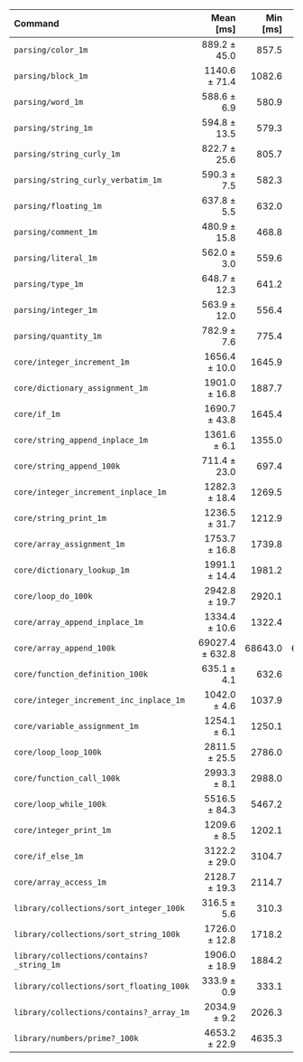 | Command | Mean [ms] | Min [ms] | Max [ms] |
|:---|---:|---:|---:|
| `parsing/color_1m` | 889.2 ± 45.0 | 857.5 | 940.7 | 2.81 ± 0.15 |
| `parsing/block_1m` | 1140.6 ± 71.4 | 1082.6 | 1220.3 | 3.60 ± 0.23 |
| `parsing/word_1m` | 588.6 ± 6.9 | 580.9 | 594.2 | 1.86 ± 0.04 |
| `parsing/string_1m` | 594.8 ± 13.5 | 579.3 | 603.9 | 1.88 ± 0.05 |
| `parsing/string_curly_1m` | 822.7 ± 25.6 | 805.7 | 852.1 | 2.60 ± 0.09 |
| `parsing/string_curly_verbatim_1m` | 590.3 ± 7.5 | 582.3 | 597.1 | 1.87 ± 0.04 |
| `parsing/floating_1m` | 637.8 ± 5.5 | 632.0 | 642.8 | 2.02 ± 0.04 |
| `parsing/comment_1m` | 480.9 ± 15.8 | 468.8 | 498.7 | 1.52 ± 0.06 |
| `parsing/literal_1m` | 562.0 ± 3.0 | 559.6 | 565.4 | 1.78 ± 0.03 |
| `parsing/type_1m` | 648.7 ± 12.3 | 641.2 | 662.9 | 2.05 ± 0.05 |
| `parsing/integer_1m` | 563.9 ± 12.0 | 556.4 | 577.8 | 1.78 ± 0.05 |
| `parsing/quantity_1m` | 782.9 ± 7.6 | 775.4 | 790.6 | 2.47 ± 0.05 |
| `core/integer_increment_1m` | 1656.4 ± 10.0 | 1645.9 | 1665.7 | 5.23 ± 0.10 |
| `core/dictionary_assignment_1m` | 1901.0 ± 16.8 | 1887.7 | 1919.9 | 6.01 ± 0.12 |
| `core/if_1m` | 1690.7 ± 43.8 | 1645.4 | 1732.8 | 5.34 ± 0.17 |
| `core/string_append_inplace_1m` | 1361.6 ± 6.1 | 1355.0 | 1367.1 | 4.30 ± 0.08 |
| `core/string_append_100k` | 711.4 ± 23.0 | 697.4 | 738.0 | 2.25 ± 0.08 |
| `core/integer_increment_inplace_1m` | 1282.3 ± 18.4 | 1269.5 | 1303.3 | 4.05 ± 0.09 |
| `core/string_print_1m` | 1236.5 ± 31.7 | 1212.9 | 1272.6 | 3.91 ± 0.12 |
| `core/array_assignment_1m` | 1753.7 ± 16.8 | 1739.8 | 1772.5 | 5.54 ± 0.11 |
| `core/dictionary_lookup_1m` | 1991.1 ± 14.4 | 1981.2 | 2007.6 | 6.29 ± 0.12 |
| `core/loop_do_100k` | 2942.8 ± 19.7 | 2920.1 | 2954.8 | 9.30 ± 0.17 |
| `core/array_append_inplace_1m` | 1334.4 ± 10.6 | 1322.4 | 1342.0 | 4.22 ± 0.08 |
| `core/array_append_100k` | 69027.4 ± 632.8 | 68643.0 | 69757.8 | 218.11 ± 4.32 |
| `core/function_definition_100k` | 635.1 ± 4.1 | 632.6 | 639.8 | 2.01 ± 0.04 |
| `core/integer_increment_inc_inplace_1m` | 1042.0 ± 4.6 | 1037.9 | 1047.0 | 3.29 ± 0.06 |
| `core/variable_assignment_1m` | 1254.1 ± 6.1 | 1250.1 | 1261.1 | 3.96 ± 0.07 |
| `core/loop_loop_100k` | 2811.5 ± 25.5 | 2786.0 | 2837.1 | 8.88 ± 0.18 |
| `core/function_call_100k` | 2993.3 ± 8.1 | 2988.0 | 3002.7 | 9.46 ± 0.17 |
| `core/loop_while_100k` | 5516.5 ± 84.3 | 5467.2 | 5613.8 | 17.43 ± 0.41 |
| `core/integer_print_1m` | 1209.6 ± 8.5 | 1202.1 | 1218.8 | 3.82 ± 0.07 |
| `core/if_else_1m` | 3122.2 ± 29.0 | 3104.7 | 3155.6 | 9.87 ± 0.20 |
| `core/array_access_1m` | 2128.7 ± 19.3 | 2114.7 | 2150.7 | 6.73 ± 0.13 |
| `library/collections/sort_integer_100k` | 316.5 ± 5.6 | 310.3 | 321.1 |
| `library/collections/sort_string_100k` | 1726.0 ± 12.8 | 1718.2 | 1740.8 | 5.45 ± 0.10 |
| `library/collections/contains?_string_1m` | 1906.0 ± 18.9 | 1884.2 | 1917.5 | 6.02 ± 0.12 |
| `library/collections/sort_floating_100k` | 333.9 ± 0.9 | 333.1 | 334.9 | 1.06 ± 0.02 |
| `library/collections/contains?_array_1m` | 2034.9 ± 9.2 | 2026.3 | 2044.6 | 6.43 ± 0.12 |
| `library/numbers/prime?_100k` | 4653.2 ± 22.9 | 4635.3 | 4679.0 | 14.70 ± 0.27 |
